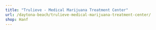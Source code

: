 ```yaml
---
title: "Trulieve - Medical Marijuana Treatment Center"
url: /daytona-beach/trulieve-medical-marijuana-treatment-center/
shop: Hanf
---
```

